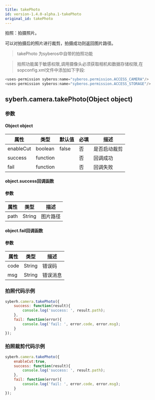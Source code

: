 ```yaml
---
title: takePhoto
id: version-1.4.0-alpha.1-takePhoto
original_id: takePhoto
---
```



拍照：拍摄照片。

可以对拍摄后的照片进行裁剪，拍摄成功则返回图片路径。

> takePhoto 为syberos中自带的拍照功能

> 拍照功能属于敏感权限,调用摄像头必须获取相机和数据存储权限,在sopconfig.xml文件中添加如下字段:

``` javascript
<uses-permission syberos:name="syberos.permission.ACCESS_CAMERA"/>
<uses-permission syberos:name="syberos.permission.ACCESS_STORAGE"/>
```

## syberh.camera.takePhoto(Object object)
### 参数
#### Object object
| 属性     | 类型   | 默认值  |  必填 | 描述                         |
| ---------- | ------- | -------- | ---------------- | ----------------------------------
| enableCut | boolean | false       | 否       | 是否启动裁剪                           |
| success | function |        | 否       | 回调成功                    |
| fail   | function |        | 否       | 回调失败                    |

#### object.success回调函数
#### 参数
| 属性 | 类型   | 描述         |
| ---- | ------ | ------------ |
| path | String | 图片路径 |

#### object.fail回调函数
#### 参数
| 属性 | 类型   | 描述     |
| ---- | ------ | -------- |
| code | String | 错误码   |
| msg  | String | 错误消息 |



### 拍照代码示例
``` javascript
syberh.camera.takePhoto({
	success: function(result){
		console.log('success: ', result.path);
	},
	fail: function(error){
		console.log('fail: ', error.code, error.msg);
	}
});
```

### **拍照裁剪代码示例**
``` javascript
syberh.camera.takePhoto({
	enableCut:true,
	success: function(result){
		console.log('success: ', result.path);
	},
	fail: function(error){
		console.log('fail: ', error.code, error.msg);
	}
});
```
